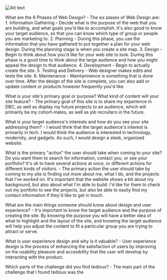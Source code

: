 ![Alt text](/Users/colineforde/Desktop/phase-0/week-2/imgs/site-map.png)

What are the 6 Phases of Web Design? - The six plases of Web Design are: 
	1. Information Gathering - Decide what is the purpose of the web that you are building, and what goals you'd like to accomplish. It's also good to know your target audience, so that you can know which type of group or people you are marketing to. 
	2. Planning - During this phase, you use the information that you have gathered to put together a plan for your web design. During the planning stage is when you create a site map. 
	3. Design - Begin to think about how you'd like for your web site to look. During this phase is a good time to think about the targe audience and how you might appeal the design to that audience. 
	4. Development - Begin to actually create the site. 
	5. Testing and Delivery - Web designer makes edits and tests the site. 
	6. Maintenance - Maintaninence is something that is done over time. After the design of the site is complete, you can also add or update content or products however frequently you'd like. 

What is your site's primary goal or purpose? What kind of content will your site feature? - The primary goal of this site is to share my experience in DBC, as well as display my future projects to an audience, which will primarily be my cohort-mates, as well as job recruiters in the future. 

What is your target audience's interests and how do you see your site addressing them? - I would think that the target audience's interest is primarily in tech. I would think the audience is interested in technology, modernity, and gadgets. As such, I would design a sleek, organized website.

What is the primary "action" the user should take when coming to your site? Do you want them to search for information, contact you, or see your portfolio? It's ok to have several actions at once, or different actions for different kinds of visitors. - The primary action the user should take by coming to my site is finding out more about me, what I do, and the projects that I've worked on. It's important that the website shows a bit about my background, but also about what I'm able to build. I'd like for them to check out my portfolio to see the projects, but also be able to easily find my contact information if they'd like to get in touch. 

What are the main things someone should know about design and user experience? - It's important to know the target audience and the purpose of creating the site. By knowing the purpose you will have a better idea of what to highlight and the layout of the site, and knowing the target audience will help you adjust the content to fit a particular group you are trying to attract or serve.  

What is user experience design and why is it valuable? - User experience design is the process of enhancing the satisfaction of users by improving on the usability pleasure and accesibility that the user will develop by interacting with the product. 

Which parts of the challenge did you find tedious? - The main part of the challenge that I found tedious was the 
